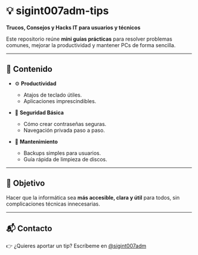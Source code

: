 # 💡 sigint007adm-tips  

**Trucos, Consejos y Hacks IT para usuarios y técnicos**  

Este repositorio reúne **mini guías prácticas** para resolver problemas comunes, mejorar la productividad y mantener PCs de forma sencilla.  

---

## 📂 Contenido  

- ⚙️ **Productividad**
  - Atajos de teclado útiles.
  - Aplicaciones imprescindibles.  

- 🔐 **Seguridad Básica**
  - Cómo crear contraseñas seguras.
  - Navegación privada paso a paso.  

- 🧹 **Mantenimiento**
  - Backups simples para usuarios.
  - Guía rápida de limpieza de discos.  

---

## 🚀 Objetivo  
Hacer que la informática sea **más accesible, clara y útil** para todos, sin complicaciones técnicas innecesarias.  

---

## 📬 Contacto  
👉 ¿Quieres aportar un tip? Escríbeme en [@sigint007adm](https://twitter.com/sigint007adm)  

